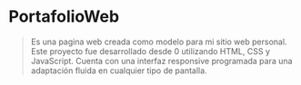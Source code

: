 # PortafolioWeb

> Es una pagina web creada como modelo para mi sitio web personal. Este proyecto fue desarrollado desde 0 utilizando HTML, CSS y JavaScript. Cuenta con una interfaz responsive programada para una adaptación fluida en cualquier tipo de pantalla.
